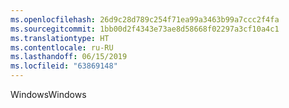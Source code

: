 ```yaml
---
ms.openlocfilehash: 26d9c28d789c254f71ea99a3463b99a7ccc2f4fa
ms.sourcegitcommit: 1bb00d2f4343e73ae8d58668f02297a3cf10a4c1
ms.translationtype: HT
ms.contentlocale: ru-RU
ms.lasthandoff: 06/15/2019
ms.locfileid: "63869148"
---
```

<span data-ttu-id="80a3d-101">Windows</span><span class="sxs-lookup"><span data-stu-id="80a3d-101">Windows</span></span>